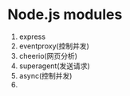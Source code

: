 # Node.js modules

1. express
2. eventproxy(控制并发)
3. cheerio(网页分析)
4. superagent(发送请求)
5. async(控制并发)
6. 